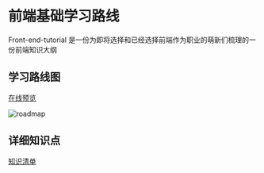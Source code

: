 # 前端基础学习路线

Front-end-tutorial 是一份为即将选择和已经选择前端作为职业的萌新们梳理的一份前端知识大纲

## 学习路线图

[在线预览](https://www.processon.com/view/link/5b55ba3ae4b053a09c11ec6a)

![roadmap](/front-end-tutorial/roadmap-pro.jpg)
<!-- <ImagePreview src="/roadmap-2.png" /> -->

## 详细知识点
[知识清单](front-end-roadmap.md)